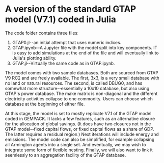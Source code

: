 # A version of the standard GTAP model (V7.1) coded in Julia

The code folder contains three files:
1. GTAP0.jl--an initial attempt that uses numeric indices.
2. GTAP.ipynb--A Jupyter file with the model split into key components. IT is easy to add simulations at the end of the file and will eventually link to Julia's plotting ability.
3. GTAP.jl--Virtually the same code as in GTAP.ipynb.

The model comes with two sample databases. Both are sourced from GTAP V9 RC2 and are freely available. The first, 3x3, is a very small database with no land or natural resources. The second, is called DBUG0, and has somewhat more structure--essentially a 10x10 database, but also using GTAP's power database. The make matrix is non-diagonal and the different electricity activities collapse to one commodity. Users can choose which database at the beginning of either file.

At this stage, the model is set to mostly replicate V7.1 of the GTAP model coded in GEMPACK. It lacks a few features, such as an alternative closure for the allocation of global savings. (It does have two closures not in the GTAP model--fixed capital flows, or fixed capital flows as a share of GDP. The latter requires a residual region.) Next iterations will include energy and emissions. The model code can also be simplified, for example collapsing all Armington agents into a single set. And eventually, we may wish to integrate some form of flexible nesting. Finally, we will also want to link it seemlessly to an aggregation facility of the GTAP database.
